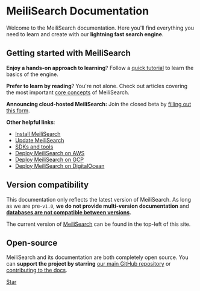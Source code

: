 # MeiliSearch Documentation

Welcome to the MeiliSearch documentation. Here you'll find everything you need to learn and create with our **lightning fast search engine**.

[<linkButton text="🚀 QUICK START"/>](/learn/getting_started/quick_start.md)

## Getting started with MeiliSearch

**Enjoy a hands-on approach to learning**? Follow a [quick tutorial](/learn/getting_started/quick_start.md) to learn the basics of the engine.

**Prefer to learn by reading**? You're not alone. Check out articles covering the most important [core concepts](/learn/core_concepts) of MeiliSearch.

**Announcing cloud-hosted MeiliSearch:** Join the closed beta by [filling out this form](https://meilisearch.typeform.com/to/FtnzvZfh).

**Other helpful links**:

- [Install MeiliSearch](/learn/getting_started/installation.md)
- [Update MeiliSearch](/learn/advanced/updating.md)
- [SDKs and tools](/learn/what_is_meilisearch/sdks.md)
- [Deploy MeiliSearch on AWS](create/how_to/aws.md)
- [Deploy MeiliSearch on GCP](create/how_to/gcp.md)
- [Deploy MeiliSearch on DigitalOcean](create/how_to/digitalocean_droplet.md)

## Version compatibility

This documentation only reflects the latest version of MeiliSearch. As long as we are pre-`v1.0`, **we do not provide multi-version documentation** and **[databases are not compatible between versions](/learn/advanced/updating.md).**

The current version of [MeiliSearch](https://github.com/meilisearch/MeiliSearch) can be found in the top-left of this site.

## Open-source

MeiliSearch and its documentation are both completely open source. You can **support the project by starring** [our main GitHub repository](https://github.com/meilisearch/MeiliSearch) or [contributing to the docs](/learn/contributing/contributing_to_docs.md).

<a class="github-button" href="https://github.com/meilisearch/MeiliSearch" data-icon="octicon-star" data-size="large" data-show-count="true" aria-label="Star meilisearch/MeiliSearch on GitHub">Star</a><!-- prettier-ignore
--><script async defer src="https://buttons.github.io/buttons.js"></script>
